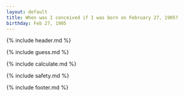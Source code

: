 ```yaml
---
layout: default
title: When was I conceived if I was born on February 27, 1905?
birthday: Feb 27, 1905
---
```


{% include header.md %}

{% include guess.md %}

{% include calculate.md %}

{% include safety.md %}

{% include footer.md %}



